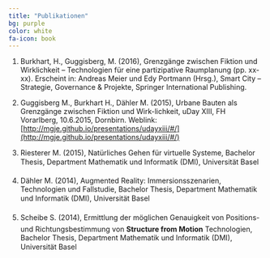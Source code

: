 ```yaml
---
title: "Publikationen"
bg: purple
color: white
fa-icon: book
---
```


1. Burkhart, H., Guggisberg, M. (2016), Grenzgänge zwischen Fiktion und Wirklichkeit – Technologien für eine partizipative Raumplanung (pp. xx-xx). Erscheint in: Andreas Meier und Edy Portmann (Hrsg.), Smart City – Strategie, Governance & Projekte, Springer International Publishing.

2. Guggisberg M., Burkhart H., Dähler M. (2015), Urbane Bauten als Grenzgänge zwischen Fiktion und Wirk-lichkeit, uDay XIII, FH Vorarlberg, 10.6.2015, Dornbirn.
Weblink: [http://mgje.github.io/presentations/udayxiii/#/](http://mgje.github.io/presentations/udayxiii/#/)

3. Riesterer M. (2015), Natürliches Gehen für virtuelle Systeme, Bachelor Thesis, Department Mathematik und Informatik (DMI), Universität Basel

4. Dähler M. (2014), Augmented Reality:
Immersionsszenarien, Technologien und Fallstudie,
Bachelor Thesis, Department Mathematik und Informatik (DMI), Universität Basel

5. Scheibe S. (2014), Ermittlung der möglichen
Genauigkeit von Positions- und
Richtungsbestimmung von **Structure from
Motion** Technologien, Bachelor Thesis, Department Mathematik und Informatik (DMI), Universität Basel

